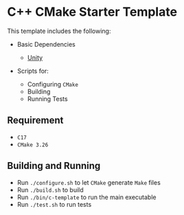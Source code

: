 # C++ CMake Starter Template
This template includes the following:
* Basic Dependencies
    * [Unity](https://github.com/ThrowTheSwitch/Unity)

* Scripts for:
    * Configuring `CMake`
    * Building
    * Running Tests

## Requirement
* `C17`
* `CMake 3.26`

## Building and Running
* Run `./configure.sh` to let `CMake` generate `Make` files
* Run `./build.sh` to build
* Run `./bin/c-template` to run the main executable
* Run `./test.sh` to run tests
